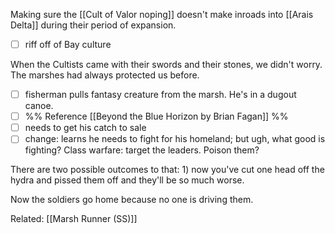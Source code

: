 Making sure the [[Cult of Valor noping]] doesn't make inroads into [[Arais Delta]] during their period of expansion. 

- [ ] riff off of Bay culture 

When the Cultists came with their swords and their stones, we didn't worry. The marshes had always protected us before. 

- [ ] fisherman pulls fantasy creature from the marsh. He's in a dugout canoe. 
- [ ] %% Reference [[Beyond the Blue Horizon by Brian Fagan]] %% 
- [ ] needs to get his catch to sale
- [ ] change: learns he needs to fight for his homeland; but ugh, what good is fighting? Class warfare: target the leaders. Poison them? 

There are two possible outcomes to that: 1) now you've cut one head off the hydra and pissed them off and they'll be so much worse. 

Now the soldiers go home because no one is driving them. 

Related: [[Marsh Runner (SS)]]